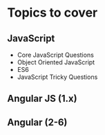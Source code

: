 # Topics to cover
## JavaScript
- Core JavaScript Questions
- Object Oriented JavaScript
- ES6
- JavaScript Tricky Questions

## Angular JS (1.x)

## Angular (2-6)
